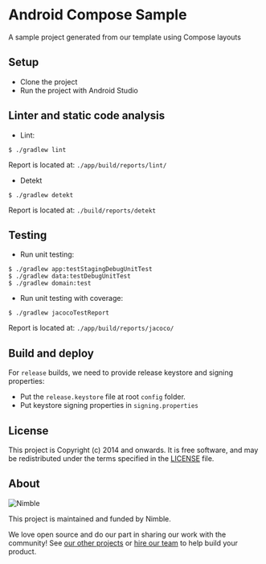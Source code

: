 # Android Compose Sample

A sample project generated from our template using Compose layouts

## Setup

- Clone the project
- Run the project with Android Studio

## Linter and static code analysis

- Lint:

```
$ ./gradlew lint
```

Report is located at: `./app/build/reports/lint/`

- Detekt

```
$ ./gradlew detekt
```

Report is located at: `./build/reports/detekt`

## Testing

- Run unit testing:

```
$ ./gradlew app:testStagingDebugUnitTest
$ ./gradlew data:testDebugUnitTest
$ ./gradlew domain:test
```

- Run unit testing with coverage:

```
$ ./gradlew jacocoTestReport
```

Report is located at: `./app/build/reports/jacoco/`

## Build and deploy

For `release` builds, we need to provide release keystore and signing properties:

- Put the `release.keystore` file at root `config` folder.
- Put keystore signing properties in `signing.properties`

## License

This project is Copyright (c) 2014 and onwards. It is free software,
and may be redistributed under the terms specified in the [LICENSE] file.

[LICENSE]: /LICENSE

## About

![Nimble](https://assets.nimblehq.co/logo/dark/logo-dark-text-160.png)

This project is maintained and funded by Nimble.

We love open source and do our part in sharing our work with the community!
See [our other projects][community] or [hire our team][hire] to help build your product.

[community]: https://github.com/nimblehq
[hire]: https://nimblehq.co/
